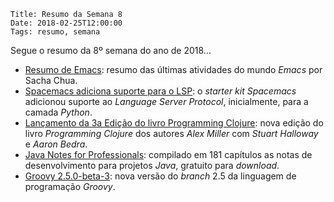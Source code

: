     Title: Resumo da Semana 8
    Date: 2018-02-25T12:00:00
    Tags: resumo, semana

Segue o resumo da 8º semana do ano de 2018...

<!-- more -->

* [Resumo de Emacs](http://sachachua.com/blog/category/emacs-news "Post sobre o resumo do Emacs"): resumo das últimas atividades do mundo _Emacs_ por Sacha Chua.
* [Spacemacs adiciona suporte para o LSP](https://gitter.im/syl20bnr/spacemacs?at=5a8a5dde0202dc012e537998 "Post sobre o LSP no Spacemacs"): o _starter kit_ _Spacemacs_ adicionou suporte ao _Language Server Protocol_, inicialmente, para a camada _Python_.
* [Lançamento da 3a Edição do livro Programming Clojure](https://pragprog.com/book/shcloj3/programming-clojure-third-edition "Post sobre o lançamento do livro Programming Clojure"): nova edição do livro _Programming Clojure_ dos autores _Alex Miller_ com _Stuart Halloway_ e _Aaron Bedra_.
* [Java Notes for Professionals](books.goalkicker.com/JavaBook "Página de download do livro Java Notes for Professionals"): compilado em 181 capítulos as notas de desenvolvimento para projetos _Java_, gratuito para _download_.
* [Groovy 2.5.0-beta-3](http://groovy-lang.org/download.html "Página de download do Groovy"): nova versão do _branch_ 2.5 da linguagem de programação _Groovy_.
